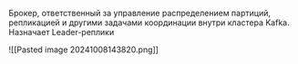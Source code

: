 Брокер, ответственный за управление распределением партиций, репликацией и другими задачами координации внутри кластера Kafka. Назначает Leader-реплики

![[Pasted image 20241008143820.png]]